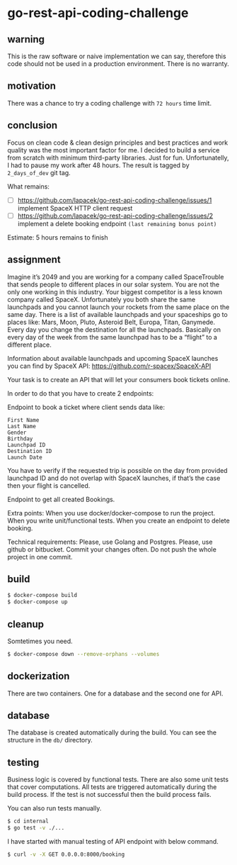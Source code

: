 # go-rest-api-coding-challenge

## warning

This is the raw software or naive implementation we can say, therefore this code should not be used in a production environment. There is no warranty.

## motivation

There was a chance to try a coding challenge with `72 hours` time limit.

## conclusion

Focus on clean code & clean design principles and best practices and work quality was the most important factor for me.
I decided to build a service from scratch with minimum third-party libraries. Just for fun.
Unfortunatelly, I had to pause my work after 48 hours. 
The result is tagged by `2_days_of_dev` git tag.

What remains:

 - [ ] https://github.com/lapacek/go-rest-api-coding-challenge/issues/1 implement SpaceX HTTP client request
 - [ ] https://github.com/lapacek/go-rest-api-coding-challenge/issues/2 implement a delete booking endpoint `(last remaining bonus point)`

Estimate: 5 hours remains to finish

## assignment

Imagine it’s 2049 and you are working for a company called SpaceTrouble that sends people to different places in our solar system. You are not the only one working in this industry. Your biggest competitor is a less known company called SpaceX. Unfortunately you both share the same launchpads and you cannot launch your rockets from the same place on the same day. There is a list of available launchpads and your spaceships go to places like: Mars, Moon, Pluto, Asteroid Belt, Europa, Titan, Ganymede. Every day you change the destination for all the launchpads. Basically on every day of the week from the same launchpad has to be a “flight” to a different place.

Information about available launchpads and upcoming SpaceX launches you can find by SpaceX API: https://github.com/r-spacex/SpaceX-API

Your task is to create an API that will let your consumers book tickets online.

In order to do that you have to create 2 endpoints:

Endpoint to book a ticket where client sends data like:
```
First Name
Last Name
Gender
Birthday
Launchpad ID
Destination ID
Launch Date
```

You have to verify if the requested trip is possible on the day from provided launchpad ID and do not overlap with SpaceX launches, if that’s the case then your flight is cancelled.

Endpoint to get all created Bookings.

Extra points:
When you use docker/docker-compose to run the project.
When you write unit/functional tests.
When you create an endpoint to delete booking.

Technical requirements:
Please, use Golang and Postgres.
Please, use github or bitbucket.
Commit your changes often. Do not push the whole project in one commit.

## build

```bash
$ docker-compose build
$ docker-compose up
```

## cleanup

Somtetimes you need.

```bash
$ docker-compose down --remove-orphans --volumes
```

## dockerization

There are two containers. One for a database and the second one for API. 

## database

The database is created automatically during the build. You can see the structure in the `db/` directory.

## testing

Business logic is covered by functional tests. There are also some unit tests that cover computations.
All tests are triggered automatically during the build process. If the test is not successful then the build process fails.

You can also run tests manually.

```bash
$ cd internal
$ go test -v ./...
```

I have started with manual testing of API endpoint with below command.

```bash
$ curl -v -X GET 0.0.0.0:8000/booking
```
